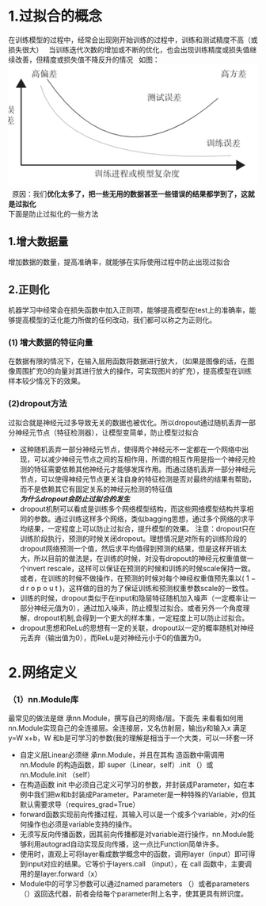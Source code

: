 # 1.过拟合的概念
在训练模型的过程中，经常会出现刚开始训练的过程中，训练和测试精度不高（或损失很大）  
当训练迭代次数的增加或不断的优化，也会出现训练精度或损失值继续改善，但精度或损失值不降反升的情况  
如图：  
![图片](https://github.com/1511878271/Pytorch/blob/main/4.jpg)  
原因：我们**优化太多了，把一些无用的数据甚至一些错误的结果都学到了，这就是过拟化**    
下面是防止过拟化的一些方法  
## 1.增大数据量  
增加数据的数量，提高准确率，就能够在实际使用过程中防止出现过拟合    
## 2.正则化  
机器学习中经常会在损失函数中加入正则项，能够提高模型在test上的准确率，能够提高模型的泛化能力所做的任何改动，我们都可以称之为正则化。   
### (1) 增大数据的特征向量  
在数据有限的情况下，在输入层用函数将数据进行放大，（如果是图像的话，在图像周围扩充0的向量对其进行放大的操作，可实现图片的扩充），提高模型在训练样本较少情况下的效果。  
### (2)dropout方法  
过拟合就是神经元过多导致无关的数据也被优化。所以dropout通过随机丢弃一部分神经元节点（特征检测器），让模型变简单，防止模型过拟合  
- 这种随机丢弃一部分神经元节点，使得两个神经元不一定都在一个网络中出现，可以减少神经元节点之间的互相作用，所谓的相互作用是指一个神经元检测的特征需要依赖其他神经元才能够发挥作用。而通过随机丢弃一部分神经元节点，可以使得神经元节点更关注自身的特征检测是否对最终的结果有帮助，而不是依赖其它有固定关系的神经元检测的特征值  
***为什么dropout会防止过拟合的发生***
- dropout机制可以看成是训练多个网络模型结构，而这些网络模型结构共享相同的参数。通过训练这样多个网络，类似bagging思想，通过多个网络的求平均结果，一定程度上可以防止过拟合，提升模型的效果。
注意：dropout只在训练阶段执行，预测的时候关闭dropout。理想情况是对所有的训练阶段的dropout网络预测一个值，然后求平均值得到预测的结果，但是这样开销太大，所以目前的做法是，在训练的时候，对没有dropout的神经元权重值做一个invert rescale，这样可以保证在预测的时候和训练的时候scale保持一致。或者，在训练的时候不做操作，在预测的时候对每个神经权重值预先乘以( 1 − d r o p o u t )，这样做的目的为了保证训练和预测权重参数scale的一致性。 
- 训练的时候，dropout类似于在input和隐层特征随机加入噪声（一定概率让一部分神经元值为0），通过加入噪声，防止模型过拟合。或者另外一个角度理解，dropout机制,会得到一个更大的样本集，一定程度上可以防止过拟合。
- dropout思想和ReLu的思想有一定的关联，dropout以一定的概率随机对神经元丢弃（输出值为0），而ReLu是对神经元小于0的值置为0。
# 2.网络定义  
### （1）nn.Module库
最常见的做法是继 承nn.Module，撰写自己的网络/层。下面先 来看看如何用nn.Module实现自己的全连接层。全连接层，又名仿射层，输出y和输入x 满足y=W x+b，W 和b是可学习的参数(我的理解是相当于一个大类，可以一环套一环  
- 自定义层Linear必须继 承nn.Module，并且在其构 造函数中需调用nn.Module 的构造函数，即 super（Linear，self）.init （）或nn.Module.init （self）
- 在构造函数 init 中必须自己定义可学习的参数，并封装成Parameter，如在本例中我们把w和b封装成Parameter。Parameter是一种特殊的Variable，但其默认需要求导（requires_grad=True）  
-  forward函数实现前向传播过程，其输入可以是一个或多个variable，对x的任何操作也必须是variable支持的操作。
- 无须写反向传播函数，因其前向传播都是对variable进行操作，nn.Module能够利用autograd自动实现反向传播，这一点比Function简单许多。
- 使用时，直观上可将layer看成数学概念中的函数，调用layer（input）即可得到input对应的结果。它等价于layers.call （input），在 call 函数中，主要调用的是layer.forward（x）
- Module中的可学习参数可以通过named parameters （）或者parameters （）返回迭代器，前者会给每个parameter附上名字，使其更具有辨识度。
